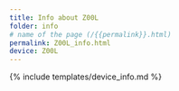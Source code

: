 ```yaml
---
title: Info about Z00L
folder: info
# name of the page (/{{permalink}}.html)
permalink: Z00L_info.html
device: Z00L
---
```

{% include templates/device_info.md %}
